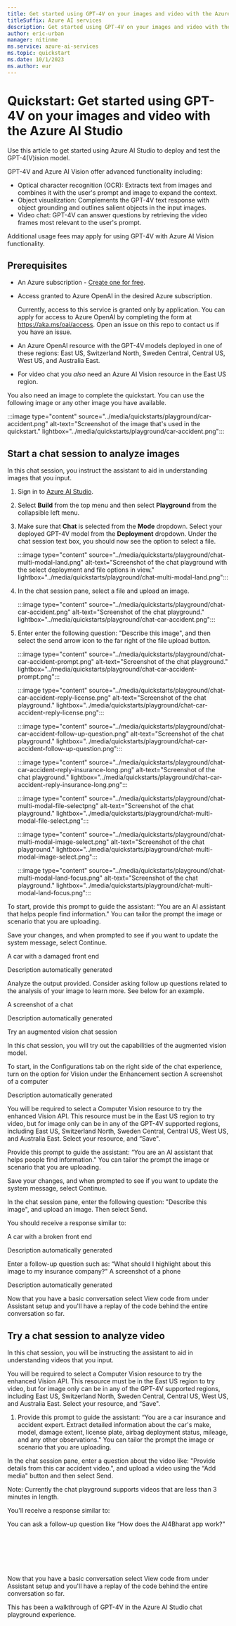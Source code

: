 ```yaml
---
title: Get started using GPT-4V on your images and video with the Azure AI Studio 
titleSuffix: Azure AI services
description: Get started using GPT-4V on your images and video with the Azure AI Studio 
author: eric-urban
manager: nitinme
ms.service: azure-ai-services
ms.topic: quickstart
ms.date: 10/1/2023
ms.author: eur
---
```



# Quickstart: Get started using GPT-4V on your images and video with the Azure AI Studio 

Use this article to get started using Azure AI Studio to deploy and test the GPT-4(V)ision model. 

GPT-4V and Azure AI Vision offer advanced functionality including:

- Optical character recognition (OCR): Extracts text from images and combines it with the user's prompt and image to expand the context. 
- Object visualization: Complements the GPT-4V text response with object grounding and outlines salient objects in the input images.
- Video chat: GPT-4V can answer questions by retrieving the video frames most relevant to the user's prompt.

Additional usage fees may apply for using GPT-4V with Azure AI Vision functionality.


## Prerequisites

- An Azure subscription - <a href="https://azure.microsoft.com/free/cognitive-services" target="_blank">Create one for free</a>.
- Access granted to Azure OpenAI in the desired Azure subscription.

    Currently, access to this service is granted only by application. You can apply for access to Azure OpenAI by completing the form at <a href="https://aka.ms/oai/access" target="_blank">https://aka.ms/oai/access</a>. Open an issue on this repo to contact us if you have an issue.

- An Azure OpenAI resource with the GPT-4V models deployed in one of these regions: East US, Switzerland North, Sweden Central, Central US, West US, and Australia East. 
- For video chat you *also* need an Azure AI Vision resource in the East US region. 

You also need an image to complete the quickstart. You can use the following image or any other image you have available. 

:::image type="content" source="../media/quickstarts/playground/car-accident.png" alt-text="Screenshot of the image that's used in the quickstart." lightbox="../media/quickstarts/playground/car-accident.png":::
 
## Start a chat session to analyze images 

In this chat session, you instruct the assistant to aid in understanding images that you input. 

1. Sign in to [Azure AI Studio](https://aka.ms/aistudio).
1. Select **Build** from the top menu and then select **Playground** from the collapsible left menu.
1. Make sure that **Chat** is selected from the **Mode** dropdown. Select your deployed GPT-4V model from the **Deployment** dropdown. Under the chat session text box, you should now see the option to select a file.

    :::image type="content" source="../media/quickstarts/playground/chat-multi-modal-land.png" alt-text="Screenshot of the chat playground with the select deployment and file options in view." lightbox="../media/quickstarts/playground/chat-multi-modal-land.png":::

1. In the chat session pane, select a file and upload an image. 

    :::image type="content" source="../media/quickstarts/playground/chat-car-accident.png" alt-text="Screenshot of the chat playground." lightbox="../media/quickstarts/playground/chat-car-accident.png":::

1. Enter enter the following question: "Describe this image", and then select the send arrow icon to the far right of the file upload button.

    :::image type="content" source="../media/quickstarts/playground/chat-car-accident-prompt.png" alt-text="Screenshot of the chat playground." lightbox="../media/quickstarts/playground/chat-car-accident-prompt.png":::


    :::image type="content" source="../media/quickstarts/playground/chat-car-accident-reply-license.png" alt-text="Screenshot of the chat playground." lightbox="../media/quickstarts/playground/chat-car-accident-reply-license.png":::

    :::image type="content" source="../media/quickstarts/playground/chat-car-accident-follow-up-question.png" alt-text="Screenshot of the chat playground." lightbox="../media/quickstarts/playground/chat-car-accident-follow-up-question.png":::


    :::image type="content" source="../media/quickstarts/playground/chat-car-accident-reply-insurance-long.png" alt-text="Screenshot of the chat playground." lightbox="../media/quickstarts/playground/chat-car-accident-reply-insurance-long.png":::




    :::image type="content" source="../media/quickstarts/playground/chat-multi-modal-file-selectpng" alt-text="Screenshot of the chat playground." lightbox="../media/quickstarts/playground/chat-multi-modal-file-select.png":::



    :::image type="content" source="../media/quickstarts/playground/chat-multi-modal-image-select.png" alt-text="Screenshot of the chat playground." lightbox="../media/quickstarts/playground/chat-multi-modal-image-select.png":::


    :::image type="content" source="../media/quickstarts/playground/chat-multi-modal-land-focus.png" alt-text="Screenshot of the chat playground." lightbox="../media/quickstarts/playground/chat-multi-modal-land-focus.png":::






To start, provide this prompt to guide the assistant: “You are an AI assistant that helps people find information." You can tailor the prompt the image or scenario that you are uploading. 

Save your changes, and when prompted to see if you want to update the system message, select Continue. 


A car with a damaged front end

Description automatically generated 
 

Analyze the output provided. Consider asking follow up questions related to the analysis of your image to learn more. See below for an example. 
 

A screenshot of a chat

Description automatically generated 
 

Try an augmented vision chat session 

In this chat session, you will try out the capabilities of the augmented vision model.  

To start, in the Configurations tab on the right side of the chat experience, turn on the option for Vision under the Enhancement section 
A screenshot of a computer

Description automatically generated 
 

You will be required to select a Computer Vision resource to try the enhanced Vision API. This resource must be in the East US region to try video, but for image only can be in any of the GPT-4V supported regions, including East US, Switzerland North, Sweden Central, Central US, West US, and Australia East. Select your resource, and “Save". 

Provide this prompt to guide the assistant: “You are an AI assistant that helps people find information." You can tailor the prompt the image or scenario that you are uploading. 

Save your changes, and when prompted to see if you want to update the system message, select Continue. 

In the chat session pane, enter the following question: "Describe this image", and upload an image. Then select Send.  

You should receive a response similar to: 

A car with a broken front end

Description automatically generated 
 

Enter a follow-up question such as: “What should I highlight about this image to my insurance company?" 
A screenshot of a phone

Description automatically generated 
 

Now that you have a basic conversation select View code from under Assistant setup and you'll have a replay of the code behind the entire conversation so far. 

 

## Try a chat session to analyze video 

In this chat session, you will be instructing the assistant to aid in understanding videos that you input. 

You will be required to select a Computer Vision resource to try the enhanced Vision API. This resource must be in the East US region to try video, but for image only can be in any of the GPT-4V supported regions, including East US, Switzerland North, Sweden Central, Central US, West US, and Australia East. Select your resource, and “Save". 

1. Provide this prompt to guide the assistant: “You are a car insurance and accident expert. Extract detailed information about the car's make, model, damage extent, license plate, airbag deployment status, mileage, and any other observations." You can tailor the prompt the image or scenario that you are uploading. 

In the chat session pane, enter a question about the video like: "Provide details from this car accident video.", and upload a video using the “Add media" button and then select Send. 
 
Note: Currently the chat playground supports videos that are less than 3 minutes in length.   

 
 

You'll receive a response similar to:  
 

You can ask a follow-up question like “How does the AI4Bharat app work?"  

  

  

  

Now that you have a basic conversation select View code from under Assistant setup and you'll have a replay of the code behind the entire conversation so far. 

 

This has been a walkthrough of GPT-4V in the Azure AI Studio chat playground experience.  

 

 